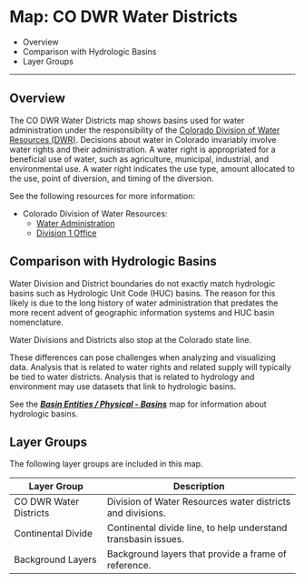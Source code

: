 # Map: CO DWR Water Districts #

*   Overview
*   Comparison with Hydrologic Basins
*   Layer Groups

-------------

## Overview ##

The CO DWR Water Districts map shows basins used for water administration under the responsibility of
the [Colorado Division of Water Resources (DWR)](https://dwr.colorado.gov/).
Decisions about water in Colorado invariably involve water rights and their administration.
A water right is appropriated for a beneficial use of water,
such as agriculture, municipal, industrial, and environmental use.
A water right indicates the use type, amount allocated to the use, point of diversion,
and timing of the diversion.

See the following resources for more information:

*   Colorado Division of Water Resources:
    +   [Water Administration](https://dwr.colorado.gov/services/water-administration)
    +   [Division 1 Office](https://dwr.colorado.gov/division-offices/division-1-office)

## Comparison with Hydrologic Basins

Water Division and District boundaries do not exactly match hydrologic basins such as Hydrologic Unit Code (HUC) basins.
The reason for this likely is due to the long history of water administration that predates the more
recent advent of geographic information systems and HUC basin nomenclature.

Water Divisions and Districts also stop at the Colorado state line.

These differences can pose challenges when analyzing and visualizing data.
Analysis that is related to water rights and related supply will typically be tied to water districts.
Analysis that is related to hydrology and environment may use datasets that link to hydrologic basins.

See the [***Basin Entities / Physical - Basins***](#map/entities-basins)
map for information about hydrologic basins.

## Layer Groups ##

The following layer groups are included in this map.

| **Layer Group** | **Description** |
| -- | -- |
| CO DWR Water Districts | Division of Water Resources water districts and divisions. |
| Continental Divide | Continental divide line, to help understand transbasin issues. |
| Background Layers | Background layers that provide a frame of reference. |
